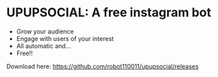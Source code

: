 # UPUPSOCIAL: A free instagram bot

- Grow your audience
- Engage with users of your interest
- All automatic and...
- Free!!

Download here:
https://github.com/robot110011/upupsocial/releases